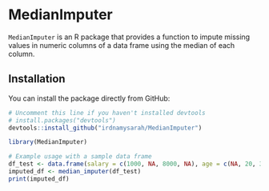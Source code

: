 # MedianImputer

`MedianImputer` is an R package that provides a function to impute missing values in numeric columns of a data frame using the median of each column.

## Installation

You can install the package directly from GitHub:

```R
# Uncomment this line if you haven't installed devtools
# install.packages("devtools")  
devtools::install_github("irdnamysarah/MedianImputer")

library(MedianImputer)

# Example usage with a sample data frame
df_test <- data.frame(salary = c(1000, NA, 8000, NA), age = c(NA, 20, 30, NA))
imputed_df <- median_imputer(df_test)
print(imputed_df)

